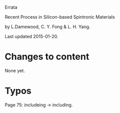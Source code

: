 Errata

Recent Process in Silicon-based Spintronic Materials

by L.Damewood, C. Y. Fong & L. H. Yang.

Last updated 2015-01-20.

Changes to content
==================

None yet.

Typos
=====

Page 75: includeing -> including.